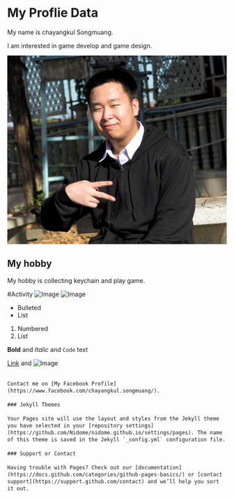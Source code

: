 # My Proflie Data

My name is chayangkul Songmuang.

I am interested in game develop and game design.

![Image](/Images/ProfliePicture.JPG)


## My hobby

My hobby is collecting keychain and play game.

#Activity
![Image](/Images/VN.JPG) ![Image](/Images/VN2.JPG) 


- Bulleted
- List

1. Numbered
2. List

**Bold** and _Italic_ and `Code` text

[Link](url) and ![Image](src)
```

Contact me on [My Facebook Profile](https://www.facebook.com/chayangkul.songmuang/).

### Jekyll Themes

Your Pages site will use the layout and styles from the Jekyll theme you have selected in your [repository settings](https://github.com/Nidome/nidome.github.io/settings/pages). The name of this theme is saved in the Jekyll `_config.yml` configuration file.

### Support or Contact

Having trouble with Pages? Check out our [documentation](https://docs.github.com/categories/github-pages-basics/) or [contact support](https://support.github.com/contact) and we’ll help you sort it out.
